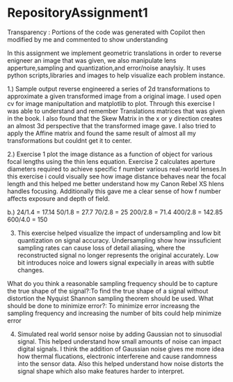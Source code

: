 # RepositoryAssignment1

Transparency : Portions of the code was generated with Copilot then modified by me and commented to show understanding 

In this assignment we implement geometric translations in order to reverse enigneer an image that was given, we also manipulate lens apperture,sampling and quantization,and error/noise anaylsiy. It uses python scripts,libraries and images to help visualize each problem instance.


1.) Sample output
reverse engineered a series of 2d transformations to approximate a given transformed image from a original image. I used open cv for image manipultation and matplotlib to plot. Through this exercise I was able to understand and remember Translations matrices that was given in the book. I also found that the Skew Matrix in the x or y direction creates an almost 3d perspective that the transformed image gave. I also tried to apply the Affine matrix and found the same result of almost all my transformations but couldnt get it to center.

2.)
Exercise 1 plot the image distance as a function of object for various focal lengths using the thin lens equation.
Exercise 2 calculates aperture diameters required to achieve specific f number various real-world lenses.In this exercise i could visually see how image distance behaves near the focal length and this helped me better understand how my Canon Rebel XS hlens handles focusing. Additionally this gave me a clear sense of how f number affects exposure and depth of field. 

b.)
    24/1.4 = 17.14
    50/1.8 = 27.7
    70/2.8 = 25
    200/2.8 = 71.4
    400/2.8 = 142.85
    600/4.0 = 150


3. This exercise helped visualize the impact of undersampling and low bit quantization on signal accuracy. Undersampling show how inssuficient sampling rates can cause loss of detail aliasing, where the reconstructed signal no longer represents the original accurately. Low bit introduces noice and lowers signal expecially in areas with subtle changes.

What do you think a reasonable sampling frequency should be to capture the true shape of the
signal?:To find the true shape of a signal without distortion the Nyquist Shannon sampling theorem should be used. 
What should be done to minimize error?:
To minimize error increasng the sampling frequency and increasing the number of bits could help minimize error

4. Simulated real world sensor noise by adding Gaussian not to sinusodial signal. This helped understand how small amounts of noise can impact digital signals. I think the addition of Gaussian noise gives me more idea how thermal flucations, electronic interferene and cause randomness into the sensor data. Also this helped understand how noise distorts the signal shape which also make features harder to interpret.